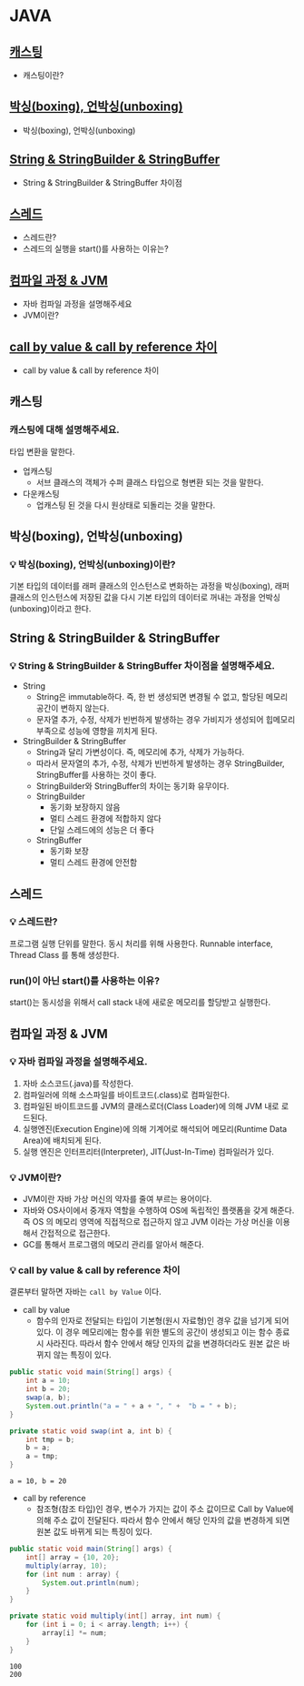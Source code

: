 # JAVA
## [캐스팅](#캐스팅)
- 캐스팅이란?

## [박싱(boxing), 언박싱(unboxing)](#박싱(boxing),-언박싱(unboxing))
- 박싱(boxing), 언박싱(unboxing)

## [String & StringBuilder & StringBuffer](#String-&-StringBuilder-&-StringBuffer)
- String & StringBuilder & StringBuffer 차이점

## [스레드](#스레드)
- 스레드란?
- 스레드의 실행을 start()를 사용하는 이유는?

## [컴파일 과정 & JVM](#컴파일-과정-&-JVM)
- 자바 컴파일 과정을 설명해주세요
- JVM이란?

## [call by value & call by reference 차이](#💡-call-by-value-&-call-by-reference-차이)
- call by value & call by reference 차이

## 캐스팅
### 캐스팅에 대해 설명해주세요.
타입 변환을 말한다. 
- 업캐스팅
    - 서브 클래스의 객체가 수퍼 클래스 타입으로 형변환 되는 것을 말한다.
- 다운캐스팅
    - 업캐스팅 된 것을 다시 원상태로 되돌리는 것을 말한다.

## 박싱(boxing), 언박싱(unboxing)
### 💡 박싱(boxing), 언박싱(unboxing)이란?
기본 타입의 데이터를 래퍼 클래스의 인스턴스로 변화하는 과정을 박싱(boxing), 래퍼 클래스의 인스턴스에 저장된 값을 다시 기본 타입의 데이터로 꺼내는 과정을 언박싱(unboxing)이라고 한다.

## String & StringBuilder & StringBuffer
### 💡 String & StringBuilder & StringBuffer 차이점을 설명해주세요.
- String
    - String은 immutable하다. 즉, 한 번 생성되면 변경될 수 없고, 할당된 메모리 공간이 변하지 않는다.
    - 문자열 추가, 수정, 삭제가 빈번하게 발생하는 경우 가비지가 생성되어 힙메모리 부족으로 성능에 영향을 끼치게 된다.
- StringBuilder & StringBuffer
    - String과 달리 가변성이다. 즉, 메모리에 추가, 삭제가 가능하다.
    - 따라서 문자열의 추가, 수정, 삭제가 빈번하게 발생하는 경우 StringBuilder, StringBuffer를 사용하는 것이 좋다.
    - StringBuilder와 StringBuffer의 차이는 동기화 유무이다.
    - StringBuilder
        - 동기화 보장하지 않음
        - 멀티 스레드 환경에 적합하지 않다
        - 단일 스레드에의 성능은 더 좋다
    - StringBuffer
        - 동기화 보장
        - 멀티 스레드 환경에 안전함

## 스레드
### 💡 스레드란?
프로그램 실행 단위를 말한다. 동시 처리를 위해 사용한다. Runnable interface, Thread Class 를 통해 생성한다.


### run()이 아닌 start()를 사용하는 이유?
start()는 동시성을 위해서 call stack 내에 새로운 메모리를 할당받고 실행한다.


## 컴파일 과정 & JVM
### 💡 자바 컴파일 과정을 설명해주세요.
1. 자바 소스코드(.java)를 작성한다.
2. 컴파일러에 의해 소스파일를 바이트코드(.class)로 컴파일한다.
3. 컴파일된 바이트코드를 JVM의 클래스로더(Class Loader)에 의해 JVM 내로 로드된다.
4. 실행엔진(Execution Engine)에 의해 기계어로 해석되어 메모리(Runtime Data Area)에 배치되게 된다.
5. 실행 엔진은 인터프리터(Interpreter), JIT(Just-In-Time) 컴파일러가 있다.

### 💡 JVM이란?
- JVM이란 자바 가상 머신의 약자를 줄여 부르는 용어이다.
- 자바와 OS사이에서 중개자 역할을 수행하여 OS에 독립적인 플랫폼을 갖게 해준다. 즉 OS 의 메모리 영역에 직접적으로 접근하지 않고 JVM 이라는 가상 머신을 이용해서 간접적으로 접근한다. 
- GC를 통해서 프로그램의 메모리 관리를 알아서 해준다. 

### 💡 call by value & call by reference 차이
결론부터 말하면 자바는 `call by Value` 이다.
- call by value
    - 함수의 인자로 전달되는 타입이 기본형(원시 자료형)인 경우 값을 넘기게 되어있다. 이 경우 메모리에는 함수를 위한 별도의 공간이 생성되고 이는 함수 종료 시 사라진다. 따라서 함수 안에서 해당 인자의 값을 변경하더라도 원본 값은 바뀌지 않는 특징이 있다.

```java
public static void main(String[] args) {
    int a = 10;
    int b = 20;
    swap(a, b);
    System.out.println("a = " + a + ", " +  "b = " + b);
}

private static void swap(int a, int b) {
    int tmp = b;
    b = a;
    a = tmp;
}
```

```
a = 10, b = 20
```

- call by reference
    - 참조형(참조 타입)인 경우, 변수가 가지는 값이 주소 값이므로 Call by Value에 의해 주소 값이 전달된다. 따라서 함수 안에서 해당 인자의 값을 변경하게 되면 원본 값도 바뀌게 되는 특징이 있다.

```java
public static void main(String[] args) {
    int[] array = {10, 20};
    multiply(array, 10);
    for (int num : array) {
        System.out.println(num);
    }
}

private static void multiply(int[] array, int num) {
    for (int i = 0; i < array.length; i++) {
        array[i] *= num;
    }
}
```

```
100
200
```

